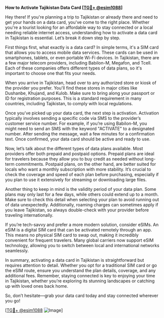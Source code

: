 **How to Activate Tajikistan Data Card [[TG💪+ @esim1088](https://t.me/s/esim1088)]**

Hey there! If you're planning a trip to Tajikistan or already there and need to get your hands on a data card, you've come to the right place. Whether you're a tourist looking for an affordable way to stay connected or a local needing reliable internet access, understanding how to activate a data card in Tajikistan is essential. Let’s break it down step by step.

First things first, what exactly is a data card? In simple terms, it's a SIM card that allows you to access mobile data services. These cards can be used in smartphones, tablets, or even portable Wi-Fi devices. In Tajikistan, there are a few major telecom providers, including Babilon-M, Megafon, and Tcell. Each of these companies offers different types of data plans, so it's important to choose one that fits your needs.

When you arrive in Tajikistan, head over to any authorized store or kiosk of the provider you prefer. You'll find these stores in major cities like Dushanbe, Khujand, and Kulob. Make sure to bring along your passport or ID for registration purposes. This is a standard requirement in many countries, including Tajikistan, to comply with local regulations.

Once you’ve picked up your data card, the next step is activation. Activation typically involves sending a specific code via SMS to the provider’s customer service number. For example, if you’re using Babilon-M, you might need to send an SMS with the keyword "ACTIVATE" to a designated number. After sending the message, wait a few minutes for a confirmation text. Once confirmed, your data card should be active and ready to use.

Now, let’s talk about the different types of data plans available. Most providers offer both prepaid and postpaid options. Prepaid plans are ideal for travelers because they allow you to buy credit as needed without long-term commitments. Postpaid plans, on the other hand, are better suited for locals who want a monthly subscription with more stability. It’s crucial to check the coverage and speed of each plan before purchasing, especially if you plan to use it extensively for streaming or downloading large files.

Another thing to keep in mind is the validity period of your data plan. Some plans may only last for a few days, while others could extend up to a month. Make sure to check this detail when selecting your plan to avoid running out of data unexpectedly. Additionally, roaming charges can sometimes apply if you leave Tajikistan, so always double-check with your provider before traveling internationally.

If you’re tech-savvy and prefer a more modern solution, consider eSIMs. An eSIM is a digital SIM card that can be activated remotely through an app. This means no physical SIM card to swap out, making it incredibly convenient for frequent travelers. Many global carriers now support eSIM technology, allowing you to switch between local and international networks seamlessly.

In summary, activating a data card in Tajikistan is straightforward but requires attention to detail. Whether you opt for a traditional SIM card or go the eSIM route, ensure you understand the plan details, coverage, and any additional fees. Remember, staying connected is key to enjoying your time in Tajikistan, whether you’re exploring its stunning landscapes or catching up with loved ones back home.

So, don’t hesitate—grab your data card today and stay connected wherever you go!

[[TG💪+ @esim1088](https://t.me/s/esim1088) ![Image](https://i.postimg.cc/Y0z9fWf4/image.png)]